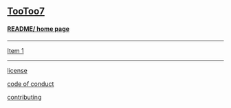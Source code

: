 ## [TooToo7]( index.html )

#### [README/ home page]( #README.md )

***

[Item 1]( #item-1.md )


***

[license]( #license.md )

[code of conduct]( #code-of-conduct.md )

[contributing]( #contributing.md )


